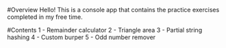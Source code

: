 #Overview
Hello! This is a console app that contains the practice exercises completed in my free time.

#Contents
1 - Remainder calculator
2 - Triangle area
3 - Partial string hashing
4 - Custom burper
5 - Odd number remover